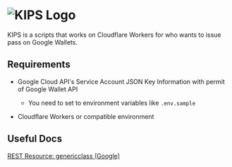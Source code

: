 # ![KIPS Logo](https://github.com/mizphses/kips/assets/49401718/9994c26f-ec45-4605-8d8d-1ba13632f881)

KIPS is a scripts that works on Cloudflare Workers for who wants to issue pass on Google Wallets.

## Requirements

- Google Cloud API's Service Account JSON Key Information with permit of Google Wallet API

  - You need to set to environment variables like `.env.sample`

- Cloudflare Workers or compatible environment

## Useful Docs

[REST Resource: genericclass (Google)](https://developers.google.com/wallet/reference/rest/v1/genericclass)
